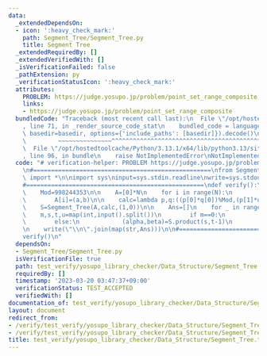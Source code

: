 ```yaml
---
data:
  _extendedDependsOn:
  - icon: ':heavy_check_mark:'
    path: Segment_Tree/Segment_Tree.py
    title: Segment Tree
  _extendedRequiredBy: []
  _extendedVerifiedWith: []
  _isVerificationFailed: false
  _pathExtension: py
  _verificationStatusIcon: ':heavy_check_mark:'
  attributes:
    PROBLEM: https://judge.yosupo.jp/problem/point_set_range_composite
    links:
    - https://judge.yosupo.jp/problem/point_set_range_composite
  bundledCode: "Traceback (most recent call last):\n  File \"/opt/hostedtoolcache/Python/3.13.1/x64/lib/python3.13/site-packages/onlinejudge_verify/documentation/build.py\"\
    , line 71, in _render_source_code_stat\n    bundled_code = language.bundle(stat.path,\
    \ basedir=basedir, options={'include_paths': [basedir]}).decode()\n          \
    \         ~~~~~~~~~~~~~~~^^^^^^^^^^^^^^^^^^^^^^^^^^^^^^^^^^^^^^^^^^^^^^^^^^^^^^^^^^^^^^^^^^\n\
    \  File \"/opt/hostedtoolcache/Python/3.13.1/x64/lib/python3.13/site-packages/onlinejudge_verify/languages/python.py\"\
    , line 96, in bundle\n    raise NotImplementedError\nNotImplementedError\n"
  code: "# verification-helper: PROBLEM https://judge.yosupo.jp/problem/point_set_range_composite\n\
    \n#==================================================\nfrom Segment_Tree.Segment_Tree\
    \ import *\n\nimport sys\ninput=sys.stdin.readline\nwrite=sys.stdout.write\n\n\
    #==================================================\ndef verify():\n    N,Q=map(int,input().split())\n\
    \    Mod=998244353\n\n    A=[0]*N\n    for i in range(N):\n        a,b=map(int,input().split())\n\
    \        A[i]=(a,b)\n\n    calc=lambda p,q:((p[0]*q[0])%Mod,(p[1]*q[0]+q[1])%Mod)\n\
    \    S=Segment_Tree(A,calc,(1,0))\n\n    Ans=[]\n    for _ in range(Q):\n    \
    \    m,s,t,u=map(int,input().split())\n        if m==0:\n            S.update(s,(t,u))\n\
    \        else:\n            (alpha,beta)=S.product(s,t-1)\n            Ans.append((alpha*u+beta)%Mod)\n\
    \n    write(\"\\n\".join(map(str,Ans)))\n\n#==================================================\n\
    verify()\n"
  dependsOn:
  - Segment_Tree/Segment_Tree.py
  isVerificationFile: true
  path: test_verify/yosupo_library_checker/Data_Structure/Segment_Tree.test.py
  requiredBy: []
  timestamp: '2023-03-20 03:47:37+09:00'
  verificationStatus: TEST_ACCEPTED
  verifiedWith: []
documentation_of: test_verify/yosupo_library_checker/Data_Structure/Segment_Tree.test.py
layout: document
redirect_from:
- /verify/test_verify/yosupo_library_checker/Data_Structure/Segment_Tree.test.py
- /verify/test_verify/yosupo_library_checker/Data_Structure/Segment_Tree.test.py.html
title: test_verify/yosupo_library_checker/Data_Structure/Segment_Tree.test.py
---
```

